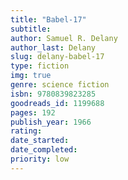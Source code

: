 ```yaml
---
title: "Babel-17"
subtitle: 
author: Samuel R. Delany
author_last: Delany
slug: delany-babel-17
type: fiction
img: true
genre: science fiction
isbn: 9780839823285
goodreads_id: 1199688
pages: 192
publish_year: 1966 
rating: 
date_started:
date_completed:
priority: low
---
```

